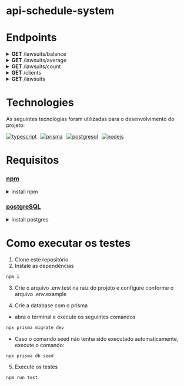 # api-schedule-system

# Endpoints

<div>
  <details>
    <summary><strong>GET</strong> /lawsuits/balance</summary>
    <div>
      <p> Usado para calcular a soma dos valores dos processos de um cliente </p>
      <div>
        <p> Aceita o envio dos parâmetros 'isActive' e 'clientId' via query string </p>
        <br>
        <ul>
          <li>
          O parâmetro 'isActive' é um filtro para o estado dos processos. Se o valor fornecido é true, retorna balanço de processo ativos. Se false, retorna o balanço de processos inativos. Qualquer outro valor retorna o balanço geral.
          </li>
          <li>
            O parâmetro 'clientId' filtra os processos por cliente.
          </li>
        </ul>
      </div>
    </div>
    <br>
    O formato de saída é:

    ```json 
      {"total": "R$ 1000,00"}
    ```
  </details>

  <details>
    <summary><strong>GET</strong> /lawsuits/average</summary>
    <div>
      <p> Usado para calcular a média de valores dos processos existentes </p>
      <div>
        <p> Aceita o envio dos parâmetros 'state' e 'clientId' via query string </p>
        <br>
        <ul>
          <li>
          O parâmetro 'state' filtra os processos pelo estado no qual este estes estão baseados. Quando fornecido, a média de valores retornada é correspondente apenas ao estado.
          </li>
          <li>
            O parâmetro 'clientId' filtra os processos por cliente.
          </li>
        </ul>
      </div>
    </div>
    <br>
    O formato de saída é:

    ```json 
      {"total": "R$ 1000,00"}
    ```
  </details>

  <details>
    <summary><strong>GET</strong> /lawsuits/count</summary>
    <div>
      <p> Usado para obter a quantidade de processos existentes com valores maiores do que o fornecido </p>
      <div>
        <p> É obrigatório fornecer o parâmetro 'minCharge' via query string</p>
        <br>
        <ul>
          <li>
          O parâmetro 'minCharge' fornece um filtro para que o programa retorne todos os processos que tenham valores maiores do que este.
          </li>
        </ul>
      </div>
    </div>
    <br>
    O formato de saída é:

    ```json 
      {"lawsuitCount": 2}
    ```
  </details>

  <details>
    <summary><strong>GET</strong> /clients</summary>
    <div>
      <p> Usado para obter uma lista com todos os clientes e seus respectivos processos</p>
      <div>
        <p> Aceita o parâmetro 'onlyState' via query string </p>
        <br>
        <ul>
          <li>
          O parâmetro 'onlyState' funciona como um filtro por estado para os processos dos clientes. O valor padrão do onlyState é 'true',o que filtra os processoss para que só seja retornado aqueles que estão no mesmo estado a qual a empresa pertence. Quando fornecido o valor 'false', todos os processos da empresa sao retornados!.
          </li>
        </ul>
      </div>
    </div>
    <br>
    O formato de saída é:

    ```json 
      [
        {
          "id": 2,
          "name": "Empresa A",
          "cnpj": "00000000001",
          "state": "Rio de Janeiro",
          "Lawsuit": [
            {
              "id": 21,
              "initialism": "00001CIVELRJ",
              "isActive": true,
              "createdAt": "2007-10-10T03:00:00.000Z",
              "charge": 20000000,
              "state": "Rio de Janeiro",
              "clientId": 2
            },
            {
              "id": 24,
              "initialism": "00004CIVELRJ",
              "isActive": false,
              "createdAt": "2007-11-10T03:00:00.000Z",
              "charge": 2000000,
              "state": "Rio de Janeiro",
              "clientId": 2
            }
          ]
        },
      ]
    ```
  </details>

  <details>
    <summary><strong>GET</strong> /lawsuits</summary>
    <div>
      <p> Usado para obter uma lista de processos </p>
      <div>
        <p> Aceita os parâmetros 'initialism', 'startDate' e 'endDate' </p>
        <br>
        <ul>
          <li>
            O parâmetro 'initialism' funciona como um filtro para que o programa retorne apenas os processos que contêm o trecho fornecido em seu acrônimo. Por exemplo, se for fornecido 'TRAB' nesse parâmetro, um processo com acrônimo '00010TRABAM' seria incluído no retorno, enquando um processo com acrônimo ”00004CIVELRJ” não.
          </li>
          <li>
            O parâmetro 'startDate' funciona como um filtro para que o programa retorne apenas processos que tenham começado após a data fornecida. O formato de entrada é DD-MM-YYYY
          </li>
          <li>
            O parâmetro 'endDate' funciona como um filtro para que o programa retorne apenas processos que tenham começado antes da data fornecida. O formato de entrada é DD-MM-YYYY
          </li>
        </ul>
      </div>
    </div>
    <br>
    O formato de saída é:

    ```json 
      [
        {
          "id": 21,
          "initialism": "00001CIVELRJ",
          "isActive": true,
          "createdAt": "2007-10-10T03:00:00.000Z",
          "charge": 20000000,
          "state": "Rio de Janeiro",
          "clientId": 2
        },
        {
          "id": 24,
          "initialism": "00004CIVELRJ",
          "isActive": false,
          "createdAt": "2007-11-10T03:00:00.000Z",
          "charge": 2000000,
          "state": "Rio de Janeiro",
          "clientId": 2
        }
      ]
    ```
  </details>
</div>

# Technologies

As seguintes tecnologias foram utilizadas para o desenvolvimento do projeto:

<div style="display: flex; gap: 10px;" >
  <a href="https://www.typescriptlang.org/" target="_blank" rel="noreferrer">
    <img src="https://img.shields.io/badge/TypeScript-007ACC?style=for-the-badge&logo=typescript&logoColor=white" alt="typescript" />
  </a>
  <a href="https://www.prisma.io/" target="_blank" rel="noreferrer">
    <img src="https://img.shields.io/badge/Prisma-3982CE?style=for-the-badge&logo=Prisma&logoColor=white" alt="prisma" />
  </a>
  <a href="https://www.postgresql.org" target="_blank" rel="noreferrer">
    <img src="https://img.shields.io/badge/PostgreSQL-316192?style=for-the-badge&logo=postgresql&logoColor=white" alt="postgresql" />
  </a>
  <a href="https://nodejs.org" target="_blank" rel="noreferrer">
    <img src="https://img.shields.io/badge/Node.js-339933?style=for-the-badge&logo=nodedotjs&logoColor=white" alt="nodejs" />
  </a>
</div>

# Requisitos

### [npm](https://www.npmjs.com/)

<details>
    <summary>install npm</summary>
  </br>

```bash
wget -qO- <https://raw.githubusercontent.com/nvm-sh/nvm/v0.38.0/install.sh> | bash
## Or this command
wget -qO- https://raw.githubusercontent.com/nvm-sh/nvm/v0.38.0/install.sh | bash
# Close and open terminal
nvm install --lts
nvm use --lts
# Verify node version
node --version # Must show v14.16.1
# Verify npm version
npm -v
```

</details>

### [postgreSQL](https://www.postgresql.org/)

<details>
    <summary>install postgres</summary>
    <br>

```bash
sudo apt install postgresql postgresql-contrib
```

</details>

# Como executar os testes

1. Clone este repositório
2. Instale as dependências

```bash
npm i
```

3. Crie o arquivo .env.test na raiz do projeto e configure conforme o arquivo .env.example

4. Crie a database com o prisma

- abra o terminal e execute os seguintes comandos

```bash
npx prisma migrate dev
```

- Caso o comando seed não tenha sido executado automaticamente, execute o comando: 

```bash
npx prisma db seed
```

5. Execute os testes

```bash
npm run test
```